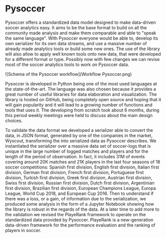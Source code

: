 # Pysoccer

Pysoccer offers a standardized data model designed to make data-driven soccer analytics easy. It aims to be the base format to build on all the community made analysis and make them comparable and able to "speak the same language". With Pysoccer everyone would be able to, develop its own serializer for its own data streams, and use a massive number of already made analytics tools or build some new ones. The use of the library will also allow to apply well known tools onto new data, that were developed for a different format or type. Possibly now with few changes we can revise most of the soccer analytics tools to work on Pysoccer data.

![Schema of the Pysoccer workflow](Workflow Pysoccer.png)

Pysoccer is developed in Python being one of the most used languages at the state-of-the-art. The language was also chosen because it provides a great number of useful libraries for data elaboration and visualization. The library is hosted on GitHub, being completely open source and hoping that it will gain popularity and it will lead to a growing number of functions and tools that uses it. The developing from scratch took about 6 months, during this period weekly meetings were held to discuss about the main design choices.

To validate the data format we developed a serializer able to convert the data, in JSON format, generated by one of the companies in the market, Wyscout, transforming the into serialized data as Pysoccer describes. We instantiated the serializer over a massive data set of soccer-logs that is unique in the large number of logged matches and players and for the length of the period of observation. In fact, it includes 31M of events covering around 20K matches and 21K players in the last four seasons of 18 soccer competitions: Spanish first division, English first division, Italian first division, German first division, French first division, Portuguese first division, Turkish first division, Greek first division, Austrian first division, Swiss first division, Russian first division, Dutch first division, Argentinian first division, Brazilian first division, European Champions League, Europa League, World Cup 2018, and European Cup 2016. Then to understand if there was a loss, or a gain, of information due to the serialization, we produced some analysis in the form of a Jupyter Notebook showing how the library is robust in the regards of the data. At a later time to add more to the validation we revised the PlayeRank framework to operate on the standardized data provided by Pysoccer. PlayeRank is a new-generation data-driven framework for the performance evaluation and the ranking of players in soccer.

